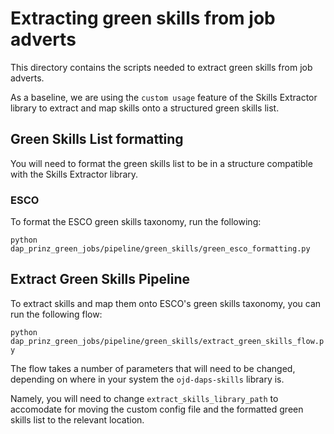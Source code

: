 # Extracting green skills from job adverts

This directory contains the scripts needed to extract green skills from job adverts.

As a baseline, we are using the `custom usage` feature of the Skills Extractor library to extract and map skills onto a structured green skills list.

## Green Skills List formatting

You will need to format the green skills list to be in a structure compatible with the Skills Extractor library.

### ESCO

To format the ESCO green skills taxonomy, run the following:

`python dap_prinz_green_jobs/pipeline/green_skills/green_esco_formatting.py`

## Extract Green Skills Pipeline

To extract skills and map them onto ESCO's green skills taxonomy, you can run the following flow:

`python dap_prinz_green_jobs/pipeline/green_skills/extract_green_skills_flow.py`

The flow takes a number of parameters that will need to be changed, depending on where in your system the `ojd-daps-skills` library is.

Namely, you will need to change `extract_skills_library_path` to accomodate for moving the custom config file and the formatted green skills list to the relevant location.

